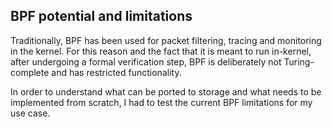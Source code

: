 ## BPF potential and limitations

Traditionally, BPF has been used for packet filtering, tracing and monitoring in the kernel.
For this reason and the fact that it is meant to run in-kernel, after undergoing a formal verification step, BPF is deliberately not Turing-complete and has restricted functionality.

In order to understand what can be ported to storage and what needs to be implemented from scratch, I had to test the current BPF limitations for my use case.